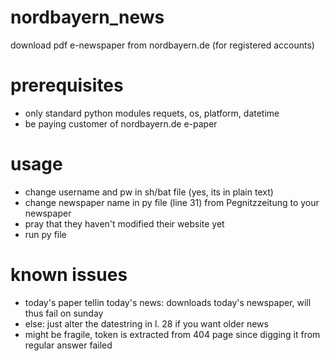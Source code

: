 # nordbayern_news
download pdf e-newspaper from nordbayern.de (for registered accounts)

# prerequisites
- only standard python modules requets, os, platform, datetime
- be paying customer of nordbayern.de e-paper

# usage
- change username and pw in sh/bat file (yes, its in plain text)
- change newspaper name in py file (line 31) from Pegnitzzeitung to your newspaper
- pray that they haven't modified their website yet
- run py file

# known issues
- today's paper tellin today's news: downloads today's newspaper, will thus fail on sunday
- else: just alter the datestring in l. 28 if you want older news
- might be fragile, token is extracted from 404 page since digging it from regular answer failed
